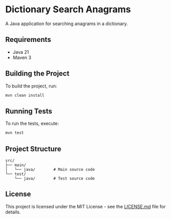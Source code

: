 # Dictionary Search Anagrams

A Java application for searching anagrams in a dictionary.

## Requirements

- Java 21
- Maven 3

## Building the Project

To build the project, run:

```bash
mvn clean install
```

## Running Tests

To run the tests, execute:

```bash
mvn test
```

## Project Structure

```
src/
├── main/
│   └── java/        # Main source code
└── test/
    └── java/        # Test source code
```

## License

This project is licensed under the MIT License - see the [LICENSE.md](LICENSE.md) file for details. 